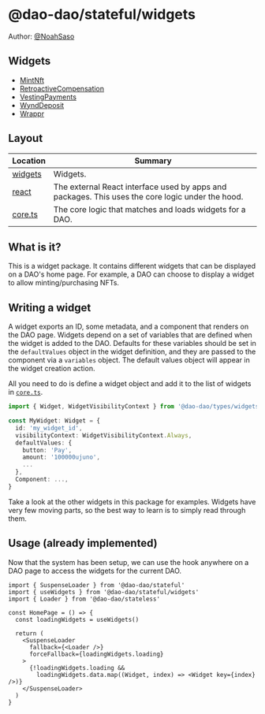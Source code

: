# @dao-dao/stateful/widgets

Author: [@NoahSaso](https://github.com/NoahSaso)

## Widgets

- [MintNft](./widgets/MintNft)
- [RetroactiveCompensation](./widgets/RetroactiveCompensation)
- [VestingPayments](./widgets/VestingPayments)
- [WyndDeposit](./widgets/WyndDeposit)
- [Wrappr](./widgets/Wrappr)

## Layout

| Location             | Summary                                                                                          |
| -------------------- | ------------------------------------------------------------------------------------------------ |
| [widgets](./widgets) | Widgets.                                                                                         |
| [react](./react)     | The external React interface used by apps and packages. This uses the core logic under the hood. |
| [core.ts](./core.ts) | The core logic that matches and loads widgets for a DAO.                                         |

## What is it?

This is a widget package. It contains different widgets that can be displayed on
a DAO's home page. For example, a DAO can choose to display a widget to allow
minting/purchasing NFTs.

## Writing a widget

A widget exports an ID, some metadata, and a component that renders on the DAO
page. Widgets depend on a set of variables that are defined when the widget is
added to the DAO. Defaults for these variables should be set in the
`defaultValues` object in the widget definition, and they are passed to the
component via a `variables` object. The default values object will appear in the
widget creation action.

All you need to do is define a widget object and add it to the list of widgets
in [`core.ts`](./core.ts).

```ts
import { Widget, WidgetVisibilityContext } from '@dao-dao/types/widgets'

const MyWidget: Widget = {
  id: 'my_widget_id',
  visibilityContext: WidgetVisibilityContext.Always,
  defaultValues: {
    button: 'Pay',
    amount: '100000ujuno',
    ...
  },
  Component: ...,
}
```

Take a look at the other widgets in this package for examples. Widgets have very
few moving parts, so the best way to learn is to simply read through them.

## Usage (already implemented)

Now that the system has been setup, we can use the hook anywhere on a DAO page
to access the widgets for the current DAO.

```tsx
import { SuspenseLoader } from '@dao-dao/stateful'
import { useWidgets } from '@dao-dao/stateful/widgets'
import { Loader } from '@dao-dao/stateless'

const HomePage = () => {
  const loadingWidgets = useWidgets()

  return (
    <SuspenseLoader
      fallback={<Loader />}
      forceFallback={loadingWidgets.loading}
    >
      {!loadingWidgets.loading &&
        loadingWidgets.data.map((Widget, index) => <Widget key={index} />)}
    </SuspenseLoader>
  )
}
```

